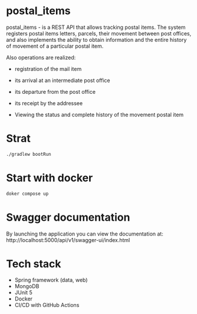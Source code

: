 # postal_items
postal_items - is a REST API that allows tracking postal items.
The system registers postal items letters, parcels, their movement between post offices, and also implements the ability to obtain information and the entire history of movement of a particular postal item.

Also operations are realized: 

* registration of the mail item

* its arrival at an intermediate post office

* its departure from the post office

* its receipt by the addressee

* Viewing the status and complete history of the movement postal item

# Strat
```sh
./gradlew bootRun
```
# Start with docker
```sh
doker compose up
```
# Swagger documentation
By launching the application you can view the documentation at: http://localhost:5000/api/v1/swagger-ui/index.html
# Tech stack
* Spring framework (data, web)
* MongoDB
* JUnit 5
* Docker
* CI/CD with GitHub Actions